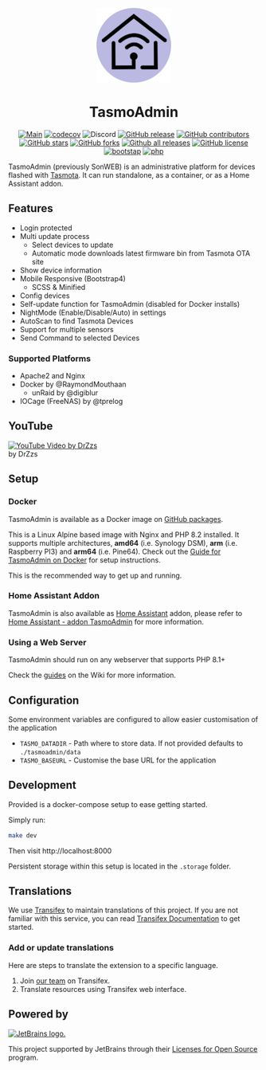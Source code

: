 <div align="center">

<p><img width="150" src="./assets/logo.svg"/></p>

<h1>TasmoAdmin</h1>

[![Main](https://github.com/TasmoAdmin/TasmoAdmin/actions/workflows/main.yml/badge.svg)](https://github.com/TasmoAdmin/TasmoAdmin/actions/workflows/main.yml)
[![codecov](https://codecov.io/gh/TasmoAdmin/TasmoAdmin/branch/master/graph/badge.svg?token=8CWi1DIIjP)](https://codecov.io/gh/TasmoAdmin/TasmoAdmin)
![Discord](https://img.shields.io/discord/401474444914196490)
[![GitHub release](https://img.shields.io/github/release/TasmoAdmin/TasmoAdmin.svg)](https://GitHub.com/TasmoAdmin/TasmoAdmin/releases/)
[![GitHub contributors](https://img.shields.io/github/contributors/TasmoAdmin/TasmoAdmin.svg)](https://GitHub.com/TasmoAdmin/TasmoAdmin/graphs/contributors/) 
[![GitHub stars](https://img.shields.io/github/stars/TasmoAdmin/TasmoAdmin.svg)](https://github.com/TasmoAdmin/TasmoAdmin/stargazers)
[![GitHub forks](https://img.shields.io/github/forks/TasmoAdmin/TasmoAdmin.svg)](https://github.com/TasmoAdmin/TasmoAdmin/network)
[![Github all releases](https://img.shields.io/github/downloads/TasmoAdmin/TasmoAdmin/total.svg?label=gh%20downloads)](https://GitHub.com/TasmoAdmin/TasmoAdmin/releases/) 
[![GitHub license](https://img.shields.io/github/license/TasmoAdmin/TasmoAdmin.svg)](https://github.com/TasmoAdmin/TasmoAdmin/blob/master/LICENSE)
[![bootstap](https://img.shields.io/badge/bootstrap-v4.5.x-%23563d7c.svg)](https://getbootstrap.com/)
[![php](https://img.shields.io/badge/php-8.2.x-%238892BF.svg)](https://secure.php.net/)

</div>

TasmoAdmin (previously SonWEB) is an administrative platform for devices flashed with [Tasmota](https://github.com/arendst/Tasmota). It can run standalone, as a container, or as a Home Assistant addon.

## Features

* Login protected
* Multi update process
  * Select devices to update
  * Automatic mode downloads latest firmware bin from Tasmota OTA site
* Show device information
* Mobile Responsive (Bootstrap4)
  * SCSS & Minified
* Config devices
* Self-update function for TasmoAdmin (disabled for Docker installs)
* NightMode (Enable/Disable/Auto) in settings
* AutoScan to find Tasmota Devices
* Support for multiple sensors
* Send Command to selected Devices

### Supported Platforms
* Apache2 and Nginx
* Docker by @RaymondMouthaan
  * unRaid by @digiblur
* IOCage (FreeNAS) by @tprelog

## YouTube

[![YouTube Video by DrZzs](https://img.youtube.com/vi/vJUhRyi3-BQ/0.jpg)](https://www.youtube.com/watch?v=vJUhRyi3-BQ)    
by DrZzs

## Setup

### Docker

TasmoAdmin is available as a Docker image on [GitHub packages](https://github.com/orgs/TasmoAdmin/packages/container/package/tasmoadmin).

This is a Linux Alpine based image with Nginx and PHP 8.2 installed. It supports multiple architectures, **amd64** (i.e. Synology DSM), **arm** (i.e. Raspberry PI3) and  **arm64** (i.e. Pine64). Check out the [Guide for TasmoAdmin on Docker](https://github.com/reloxx13/TasmoAdmin/wiki/Guide-for-TasmoAdmin-on-Docker) for setup instructions.

This is the recommended way to get up and running.

### Home Assistant Addon

TasmoAdmin is also available as [Home Assistant](https://www.home-assistant.io/) addon, please refer to [Home Assistant - addon TasmoAdmin](https://github.com/hassio-addons/addon-tasmoadmin) for more information.

### Using a Web Server

TasmoAdmin should run on any webserver that supports PHP 8.1+

Check the [guides](https://github.com/TasmoAdmin/TasmoAdmin/wiki) on the Wiki for more information.

## Configuration

Some environment variables are configured to allow easier customisation of the application

- `TASMO_DATADIR` - Path where to store data. If not provided defaults to `./tasmoadmin/data`
- `TASMO_BASEURL` - Customise the base URL for the application

## Development

Provided is a docker-compose setup to ease getting started.

Simply run:

```bash
make dev
```

Then visit http://localhost:8000

Persistent storage within this setup is located in the `.storage` folder.


## Translations

We use [Transifex][transifex] to maintain translations of this project. If you are not familiar with this service, you can read [Transifex Documentation][transifex-docs] to get started.


### Add or update translations

Here are steps to translate the extension to a specific language.

1. Join [our team][transifex-team] on Transifex.
2. Translate resources using Transifex web interface.

## Powered by

[![JetBrains logo.](https://resources.jetbrains.com/storage/products/company/brand/logos/jetbrains.svg)](https://jb.gg/OpenSourceSupport)

This project supported by JetBrains through their [Licenses for Open Source](https://www.jetbrains.com/community/opensource/) program.

[transifex-docs]: https://docs.transifex.com/getting-started-1/translators
[transifex-team]: https://explore.transifex.com/tasmoadmin/tasmoadmin/
[transifex]: https://www.transifex.com/
